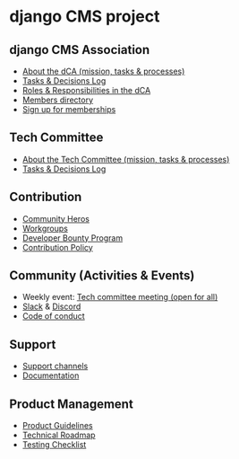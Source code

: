 # django CMS project 

## django CMS Association
   - [About the dCA (mission, tasks & processes)](/association/about.md)
   - [Tasks & Decisions Log](/association/tasks-and-decisions-log.md)
   - [Roles & Responsibilities in the dCA](https://docs.google.com/document/d/1UPnQ81s0EaXfOJ3gggj31U-TLGmMUv33aFecEcf0nag/edit?ts=5f71d9cb#)
   - [Members directory](https://github.com/django-cms/django-cms-mgmt/blob/master/association/members.md)
   - [Sign up for memberships](https://www.django-cms.org/en/about-us/)
    
## Tech Committee
   - [About the Tech Committee (mission, tasks & processes)](/tech-committee/about.md)
   - [Tasks & Decisions Log](/tech-committee/tasks-and-decisions-log.md)
   
## Contribution 
   - [Community Heros](https://github.com/django-cms/django-cms-mgmt/blob/master/community%20heros/list%20of%20community%20heros.md)
   - [Workgroups](https://github.com/django-cms/django-cms-mgmt/blob/master/work%20contribution/work%20groups.md)
   - [Developer Bounty Program](https://www.django-cms.org/en/)
   - [Contribution Policy](https://github.com/django-cms/django-cms-mgmt/blob/master/contribution%20policy/contribution%20policy.md)

## Community (Activities & Events) 
   - Weekly event: [Tech committee meeting (open for all)](https://github.com/django-cms/django-cms-mgmt/blob/master/community%20and%20support/weekly%20tech%20committee%20meeting.md) 
   - [Slack](https://www.django-cmx.org/slack) & [Discord](https://discord.com/invite/PGEDT44h8A) 
   - [Code of conduct](http://docs.django-cms.org/en/latest/contributing/code_of_conduct.html)  
   
 ## Support
   - [Support channels](https://github.com/django-cms/django-cms-mgmt/blob/master/support%20channels/support%20channels.md) 
   - [Documentation](https://docs.django-cms.org/en/latest/index.html)
  
## Product Management
   - [Product Guidelines](https://docs.google.com/presentation/d/1axCv5HuMIIFzP1MNbwCUen7M0pEapxuXRMLEC70NXiU/edit#slide=id.p)
   - [Technical Roadmap](/django-cms/roadmap.md)
   - [Testing Checklist](https://www.notion.so/CMS-core-a90e440827294064a4dc380e3edd9dc5)
